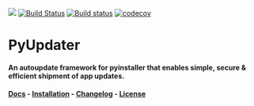 [![](https://badge.fury.io/py/PyUpdater.svg)](http://badge.fury.io/py/PyUpdater)
[![Build Status](https://travis-ci.org/Digital-Sapphire/PyUpdater.svg?branch=master)](https://travis-ci.org/Digital-Sapphire/PyUpdater)
[![Build status](https://ci.appveyor.com/api/projects/status/gi44o2umiui5sc4i?svg=true)](https://ci.appveyor.com/project/JMSwag/pyupdater-xyiyl)
[![codecov](https://codecov.io/gh/Digital-Sapphire/PyUpdater/branch/master/graph/badge.svg)](https://codecov.io/gh/JMSwag/PyUpdater)


# PyUpdater
#### An autoupdate framework for pyinstaller that enables simple, secure & efficient shipment of app updates.

#### [Docs](http://www.pyupdater.org) - [Installation](http://www.pyupdater.org/installation) - [Changelog](http://www.pyupdater.org/changelog/) - [License](http://www.pyupdater.org/license/)

